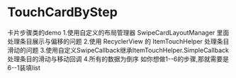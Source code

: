# TouchCardByStep
卡片步骤类的demo
1.使用自定义的布局管理器 SwipeCardLayoutManager 里面处理条目展示与偏移的问题
2.使用 RecyclerView 的 ItemTouchHelper 处理条目滑动的问题
3.使用自定义SwipeCallback继承ItemTouchHelper.SimpleCallback 处理条目的滑动与移动回调
4.所有的数据为倒序  如你想做1--6的步骤,那就需要是6--1装填list
